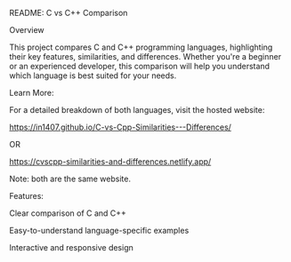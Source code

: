 README: C vs C++ Comparison


Overview


This project compares C and C++ programming languages, highlighting their key features, similarities, and differences.
 Whether you're a beginner or an experienced developer, this comparison will help you understand which language is best suited for your needs.

Learn More:


For a detailed breakdown of both languages, visit the hosted website:


https://in1407.github.io/C-vs-Cpp-Similarities---Differences/


OR


https://cvscpp-similarities-and-differences.netlify.app/


Note: both are the same website.


Features:


Clear comparison of C and C++


Easy-to-understand language-specific examples


Interactive and responsive design

